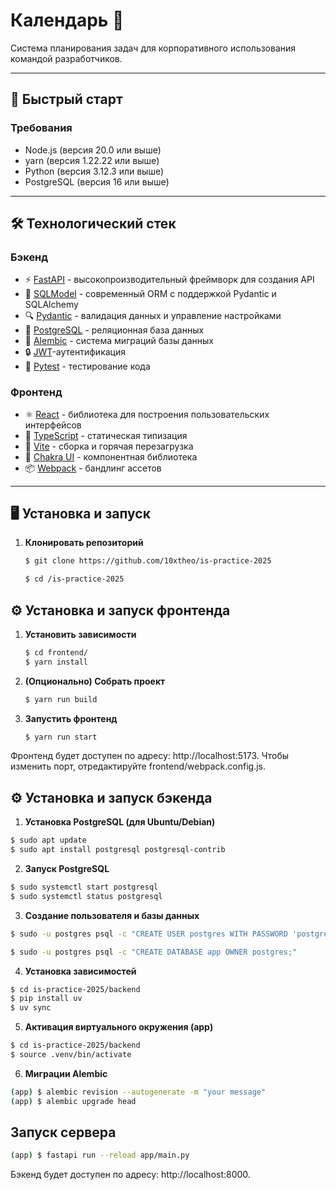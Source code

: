 # Календарь 📅

Система планирования задач для корпоративного использования командой разработчиков.

---

## 🚀 Быстрый старт

### Требования
- Node.js (версия 20.0 или выше)
- yarn (версия 1.22.22 или выше)
- Python (версия 3.12.3 или выше)
- PostgreSQL (версия 16 или выше)

---

## 🛠 Технологический стек

### Бэкенд
- ⚡ [FastAPI](https://fastapi.tiangolo.com) - высокопроизводительный фреймворк для создания API
- 🧰 [SQLModel](https://sqlmodel.tiangolo.com) - современный ORM с поддержкой Pydantic и SQLAlchemy
- 🔍 [Pydantic](https://docs.pydantic.dev) - валидация данных и управление настройками
- 💾 [PostgreSQL](https://www.postgresql.org/) - реляционная база данных
- 🐘 [Alembic](https://alembic.sqlalchemy.org) - система миграций базы данных
- 🔒 [JWT](https://jwt.io/)-аутентификация
- 🧪 [Pytest](https://pytest.org) - тестирование кода

### Фронтенд
- ⚛️ [React](https://react.dev) - библиотека для построения пользовательских интерфейсов
- 💅 [TypeScript](https://www.typescriptlang.org) - статическая типизация
- 🚀 [Vite](https://vitejs.dev) - сборка и горячая перезагрузка
- 🎨 [Chakra UI](https://chakra-ui.com) - компонентная библиотека
- 📦 [Webpack](https://webpack.js.org/) - бандлинг ассетов
---

## 🖥 Установка и запуск


1. **Клонировать репозиторий**  
   ```bash
   $ git clone https://github.com/10xtheo/is-practice-2025
    ```
    ```bash
    $ cd /is-practice-2025
    ```
## ⚙ Установка и запуск фронтенда 
1. **Установить зависимости**
    ```bash
    $ cd frontend/
    $ yarn install
    ```
2. **(Опционально) Собрать проект**
    ```bash
    $ yarn run build
    ```
3. **Запустить фронтенд**
    ```bash
    $ yarn run start
    ```
Фронтенд будет доступен по адресу: http://localhost:5173.
Чтобы изменить порт, отредактируйте frontend/webpack.config.js.

## ⚙ Установка и запуск бэкенда
1. **Установка PostgreSQL (для Ubuntu/Debian)**
```bash
$ sudo apt update
$ sudo apt install postgresql postgresql-contrib
```

2. **Запуск PostgreSQL**
```bash
$ sudo systemctl start postgresql
$ sudo systemctl status postgresql
```

3. **Создание пользователя и базы данных**
```bash
$ sudo -u postgres psql -c "CREATE USER postgres WITH PASSWORD 'postgres';"

$ sudo -u postgres psql -c "CREATE DATABASE app OWNER postgres;"
```

4. **Установка зависимостей**
```bash
$ cd is-practice-2025/backend
$ pip install uv
$ uv sync
```

5. **Активация виртуального окружения (app)**
```bash
$ cd is-practice-2025/backend
$ source .venv/bin/activate
```

6. **Миграции Alembic**
```bash
(app) $ alembic revision --autogenerate -m "your message"
(app) $ alembic upgrade head
```
## Запуск сервера
```bash
(app) $ fastapi run --reload app/main.py
```
Бэкенд будет доступен по адресу: http://localhost:8000.
